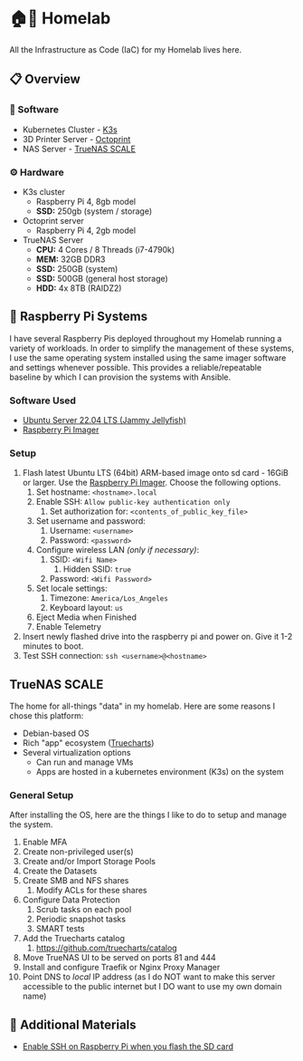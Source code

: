 # 🏠🧪 Homelab

All the Infrastructure as Code (IaC) for my Homelab lives here.

## 📋 Overview

### 💽 Software

*   Kubernetes Cluster - [K3s](https://k3s.io/)
*   3D Printer Server - [Octoprint](https://octoprint.org/)
*   NAS Server - [TrueNAS SCALE](https://www.truenas.com/truenas-scale/)

### ⚙️ Hardware

*   K3s cluster
    *   Raspberry Pi 4, 8gb model
    *   **SSD:** 250gb (system / storage)
*   Octoprint server
    *   Raspberry Pi 4, 2gb model
*   TrueNAS Server
    *   **CPU:** 4 Cores / 8 Threads (i7-4790k)
    *   **MEM:** 32GB DDR3
    *   **SSD:** 250GB (system)
    *   **SSD:** 500GB (general host storage)
    *   **HDD:** 4x 8TB (RAIDZ2)

## 🥧 Raspberry Pi Systems

I have several Raspberry Pis deployed throughout my Homelab running a variety of workloads. In order to simplify the
management of these systems, I use the same operating system installed using the same imager software and settings
whenever possible. This provides a reliable/repeatable baseline by which I can provision the systems with Ansible.

### Software Used

*   [Ubuntu Server 22.04 LTS (Jammy Jellyfish)](https://releases.ubuntu.com/jammy/)
*   [Raspberry Pi Imager](https://www.raspberrypi.com/software/)

### Setup

1.  Flash latest Ubuntu LTS (64bit) ARM-based image onto sd card - 16GiB or larger. Use the
    [Raspberry Pi Imager](https://www.raspberrypi.com/software/). Choose the following options.
    1.  Set hostname: `<hostname>.local`
    2.  Enable SSH: `Allow public-key authentication only`
        1.  Set authorization for: `<contents_of_public_key_file>`
    3.  Set username and password:
        1.  Username: `<username>`
        2.  Password: `<password>`
    4.  Configure wireless LAN _(only if necessary)_:
        1.  SSID: `<Wifi Name>`
            1.  Hidden SSID: `true`
        2.  Password: `<Wifi Password>`
    5.  Set locale settings:
        1.  Timezone: `America/Los_Angeles`
        2.  Keyboard layout: `us`
    6.  Eject Media when Finished
    7.  Enable Telemetry
2.  Insert newly flashed drive into the raspberry pi and power on. Give it 1-2 minutes to boot.
3.  Test SSH connection: `ssh <username>@<hostname>`

## TrueNAS SCALE

The home for all-things "data" in my homelab. Here are some reasons I chose this platform:

*   Debian-based OS
*   Rich "app" ecosystem ([Truecharts](https://truecharts.org/))
*   Several virtualization options
    *   Can run and manage VMs
    *   Apps are hosted in a kubernetes environment (K3s) on the system

### General Setup

After installing the OS, here are the things I like to do to setup and manage the system.

1.  Enable MFA
2.  Create non-privileged user(s)
3.  Create and/or Import Storage Pools
4.  Create the Datasets
5.  Create SMB and NFS shares
    1.  Modify ACLs for these shares
6.  Configure Data Protection
    1.  Scrub tasks on each pool
    2.  Periodic snapshot tasks
    3.  SMART tests
7.  Add the Truecharts catalog
    1.  https://github.com/truecharts/catalog
8.  Move TrueNAS UI to be served on ports 81 and 444
9.  Install and configure Traefik or Nginx Proxy Manager
10. Point DNS to *local* IP address (as I do NOT want to make this server accessible to the public internet but I DO want to use my own domain name)

## 🧠 Additional Materials

*   [Enable SSH on Raspberry Pi when you flash the SD card](https://roboticsbackend.com/enable-ssh-on-raspberry-pi-raspbian/#New_feature_Enable_SSH_directly_when_you_flash_the_SD_card)

